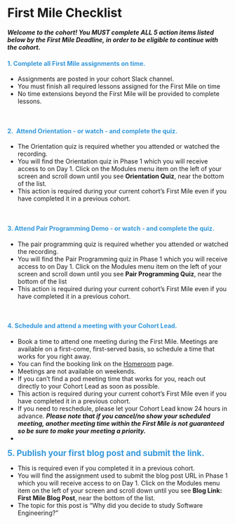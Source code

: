 <h1>First Mile Checklist</h1>

<p><strong><i>Welcome to the cohort! You MUST complete ALL 5 action items listed below by the First Mile Deadline</i></strong><strong><i>,</i></strong><strong><i> in order to be eligible to continue with the cohort.&nbsp;</i></strong></p>
<h4><strong><i></i></strong><span style="color: #3598db;"><strong>1. Complete all First Mile assignments on time.</strong></span></h4>
<ul>
<li><span style="font-weight: 400;">Assignments are posted in your cohort Slack channel.</span></li>
<li><span style="font-weight: 400;">You must finish all required lessons assigned for the First Mile on time</span></li>
<li><span style="font-weight: 400;">No time extensions beyond the First Mile will be provided to complete lessons.</span></li>
</ul>
<p>&nbsp;</p>
<h4><span style="color: #3598db;"><strong>2.&nbsp; Attend Orientation - or watch - and complete the quiz.</strong></span></h4>
<ul>
<li style="font-weight: 400;"><span style="font-weight: 400;">The Orientation quiz is required whether you attended or watched the recording.&nbsp;</span></li>
<li style="font-weight: 400;"><span style="font-weight: 400;">You will find the Orientation quiz in Phase 1 which you will receive access to on Day 1. Click on the Modules menu item on the left of your screen and scroll down until you see <strong>Orientation Quiz</strong>, near the bottom of the list.</span></li>
<li style="font-weight: 400;"><span style="font-weight: 400;">This action is required during your current cohort&rsquo;s First Mile even if you have completed it in a previous cohort.</span></li>
</ul>
<p>&nbsp;</p>
<h4><span style="color: #3598db;"><strong>3. Attend Pair Programming Demo - or watch - and complete the quiz.</strong></span></h4>
<ul>
<li style="font-weight: 400;"><span style="font-weight: 400;">The pair programming quiz is required whether you attended or watched the recording.</span></li>
<li style="font-weight: 400;"><span style="font-weight: 400;">You will find the Pair Programming quiz in Phase 1 which you will receive access to on Day 1.&nbsp;</span><span style="font-weight: 400;">Click on the Modules menu item on the left of your screen and scroll down until you see </span><strong>Pair Programming Quiz</strong><span style="font-weight: 400;">, near the bottom of the list</span></li>
<li style="font-weight: 400;"><span style="font-weight: 400;">This action is required during your current cohort&rsquo;s First Mile even if you have completed it in a previous cohort.</span></li>
</ul>
<p>&nbsp;</p>
<h4><span style="color: #3598db;"><strong>4. Schedule and attend a meeting with your Cohort Lead.</strong></span></h4>
<ul>
<li style="font-weight: 400;"><span style="font-weight: 400;">Book a time to attend one meeting during the First Mile. Meetings are available on a first-come, first-served basis, so schedule a time that works for you right away.</span></li>
<li style="font-weight: 400;"><span style="font-weight: 400;">You can find the booking link on the <a title="Homeroom" href="https://learning.flatironschool.com/courses/2004/pages/homeroom" data-api-endpoint="https://learning.flatironschool.com/api/v1/courses/2004/pages/homeroom" data-api-returntype="Page">Homeroom</a> page.</span></li>
<li style="font-weight: 400;"><span style="font-weight: 400;">Meetings are not available on weekends.</span></li>
<li style="font-weight: 400;"><span style="font-weight: 400;">If you can&rsquo;t find a pod meeting time that works for you, reach out directly to your Cohort Lead as soon as possible.</span></li>
<li><span style="font-weight: 400;">This action is required during your current cohort&rsquo;s First Mile even if you have completed it in a previous cohort.</span></li>
<li><span style="font-weight: 400;">If you need to reschedule, please let your Cohort Lead know 24 hours in advance. </span><strong><i>Please note that if you cancel/no show your scheduled meeting, another meeting time within the First Mile is not guaranteed so be sure to make your meeting a priority</i></strong><strong><i>.</i></strong></li>
<li><strong><i></i></strong><strong><i></i></strong><strong><i></i></strong><strong><i></i></strong><strong><i></i></strong><strong><i></i></strong></li>
</ul>
<p><span style="font-size: 14pt; color: #3598db;"><strong><span style="font-family: inherit;">5.</span><span style="font-family: inherit;"> Publish your first blog post and submit the link.</span></strong></span></p>
<ul>
<li style="font-weight: 400;">This is required even if you completed it in a previous cohort.</li>
<li style="font-weight: 400;"><span style="font-weight: 400;">You will find the assignment used to submit the blog post URL in Phase 1 which you will receive access to on Day 1. Click on the Modules menu item on the left of your screen and scroll down until you see </span><strong>Blog Link: First Mile Blog Post</strong><span style="font-weight: 400;">, near the bottom of the list.</span></li>
<li style="font-weight: 400;"><span style="font-weight: 400;">The topic for this post is &ldquo;Why did you decide to study Software Engineering?&rdquo;</span></li>
</ul>
